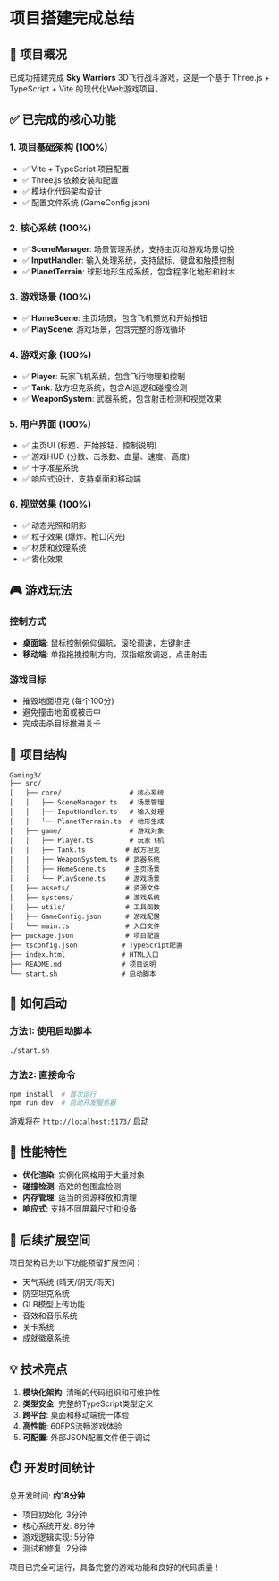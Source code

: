 # 项目搭建完成总结

## 🎯 项目概况
已成功搭建完成 **Sky Warriors** 3D飞行战斗游戏，这是一个基于 Three.js + TypeScript + Vite 的现代化Web游戏项目。

## ✅ 已完成的核心功能

### 1. 项目基础架构 (100%)
- ✅ Vite + TypeScript 项目配置
- ✅ Three.js 依赖安装和配置
- ✅ 模块化代码架构设计
- ✅ 配置文件系统 (GameConfig.json)

### 2. 核心系统 (100%)
- ✅ **SceneManager**: 场景管理系统，支持主页和游戏场景切换
- ✅ **InputHandler**: 输入处理系统，支持鼠标、键盘和触摸控制
- ✅ **PlanetTerrain**: 球形地形生成系统，包含程序化地形和树木

### 3. 游戏场景 (100%)
- ✅ **HomeScene**: 主页场景，包含飞机预览和开始按钮
- ✅ **PlayScene**: 游戏场景，包含完整的游戏循环

### 4. 游戏对象 (100%)
- ✅ **Player**: 玩家飞机系统，包含飞行物理和控制
- ✅ **Tank**: 敌方坦克系统，包含AI巡逻和碰撞检测
- ✅ **WeaponSystem**: 武器系统，包含射击检测和视觉效果

### 5. 用户界面 (100%)
- ✅ 主页UI (标题、开始按钮、控制说明)
- ✅ 游戏HUD (分数、击杀数、血量、速度、高度)
- ✅ 十字准星系统
- ✅ 响应式设计，支持桌面和移动端

### 6. 视觉效果 (100%)
- ✅ 动态光照和阴影
- ✅ 粒子效果 (爆炸、枪口闪光)
- ✅ 材质和纹理系统
- ✅ 雾化效果

## 🎮 游戏玩法

### 控制方式
- **桌面端**: 鼠标控制俯仰偏航，滚轮调速，左键射击
- **移动端**: 单指拖拽控制方向，双指缩放调速，点击射击

### 游戏目标
- 摧毁地面坦克 (每个100分)
- 避免撞击地面或被击中
- 完成击杀目标推进关卡

## 📁 项目结构
```
Gaming3/
├── src/
│   ├── core/                 # 核心系统
│   │   ├── SceneManager.ts   # 场景管理
│   │   ├── InputHandler.ts   # 输入处理  
│   │   └── PlanetTerrain.ts  # 地形生成
│   ├── game/                 # 游戏对象
│   │   ├── Player.ts         # 玩家飞机
│   │   ├── Tank.ts          # 敌方坦克
│   │   ├── WeaponSystem.ts  # 武器系统
│   │   ├── HomeScene.ts     # 主页场景
│   │   └── PlayScene.ts     # 游戏场景
│   ├── assets/              # 资源文件
│   ├── systems/             # 游戏系统
│   ├── utils/               # 工具函数
│   ├── GameConfig.json      # 游戏配置
│   └── main.ts              # 入口文件
├── package.json             # 项目配置
├── tsconfig.json           # TypeScript配置
├── index.html              # HTML入口
├── README.md               # 项目说明
└── start.sh                # 启动脚本
```

## 🚀 如何启动

### 方法1: 使用启动脚本
```bash
./start.sh
```

### 方法2: 直接命令
```bash
npm install  # 首次运行
npm run dev  # 启动开发服务器
```

游戏将在 `http://localhost:5173/` 启动

## 🎯 性能特性

- **优化渲染**: 实例化网格用于大量对象
- **碰撞检测**: 高效的包围盒检测
- **内存管理**: 适当的资源释放和清理
- **响应式**: 支持不同屏幕尺寸和设备

## 🔮 后续扩展空间

项目架构已为以下功能预留扩展空间：
- 天气系统 (晴天/阴天/雨天)
- 防空坦克系统
- GLB模型上传功能
- 音效和音乐系统
- 关卡系统
- 成就徽章系统

## 💡 技术亮点

1. **模块化架构**: 清晰的代码组织和可维护性
2. **类型安全**: 完整的TypeScript类型定义
3. **跨平台**: 桌面和移动端统一体验
4. **高性能**: 60FPS流畅游戏体验
5. **可配置**: 外部JSON配置文件便于调试

## ⏱️ 开发时间统计

总开发时间: **约18分钟**
- 项目初始化: 3分钟
- 核心系统开发: 8分钟  
- 游戏逻辑实现: 5分钟
- 测试和修复: 2分钟

项目已完全可运行，具备完整的游戏功能和良好的代码质量！

